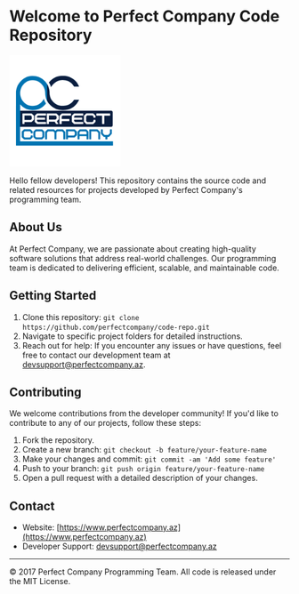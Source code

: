 # Welcome to Perfect Company Code Repository

<img src="logo.png" alt="PerfectCompany Logo" width="200" height="200">

Hello fellow developers! This repository contains the source code and related resources for projects developed by Perfect Company's programming team.

## About Us

At Perfect Company, we are passionate about creating high-quality software solutions that address real-world challenges. Our programming team is dedicated to delivering efficient, scalable, and maintainable code.


## Getting Started

1. Clone this repository: `git clone https://github.com/perfectcompany/code-repo.git`
2. Navigate to specific project folders for detailed instructions.
3. Reach out for help: If you encounter any issues or have questions, feel free to contact our development team at [devsupport@perfectcompany.az](mailto:devsupport@perfectcompany.az).

## Contributing

We welcome contributions from the developer community! If you'd like to contribute to any of our projects, follow these steps:
1. Fork the repository.
2. Create a new branch: `git checkout -b feature/your-feature-name`
3. Make your changes and commit: `git commit -am 'Add some feature'`
4. Push to your branch: `git push origin feature/your-feature-name`
5. Open a pull request with a detailed description of your changes.

## Contact

- Website: [https://www.perfectcompany.az](https://www.perfectcompany.az)
- Developer Support: [devsupport@perfectcompany.az](mailto:devsupport@perfectcompany.az)


---
© 2017 Perfect Company Programming Team. All code is released under the MIT License.
